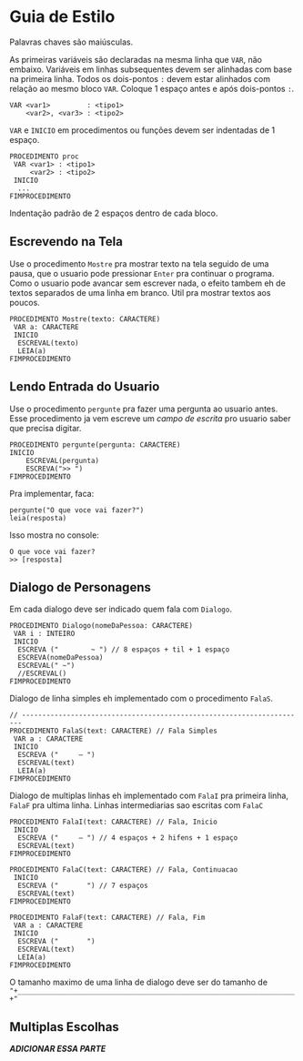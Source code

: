 # Guia de Estilo

Palavras chaves são maiúsculas.

As primeiras variáveis são declaradas na mesma linha que `VAR`, não embaixo. Variáveis em linhas subsequentes devem ser alinhadas com base na primeira linha. Todos os dois-pontos `:` devem estar alinhados com relação ao mesmo bloco `VAR`. Coloque 1 espaço antes e após dois-pontos `:`.

``` alg
VAR <var1>         : <tipo1>
    <var2>, <var3> : <tipo2>
```

`VAR` e `INICIO` em procedimentos ou funções devem ser indentadas de 1 espaço.


``` alg
PROCEDIMENTO proc
 VAR <var1> : <tipo1>
     <var2> : <tipo2>
 INICIO
  ...
FIMPROCEDIMENTO
```

Indentação padrão de 2 espaços dentro de cada bloco.

## Escrevendo na Tela

Use o procedimento `Mostre` pra mostrar texto na tela seguido de uma pausa, que o usuario pode pressionar `Enter` pra continuar o programa. Como o usuario pode avancar sem escrever nada, o efeito tambem eh de textos separados de uma linha em branco. Util pra mostrar textos aos poucos.

``` alg
PROCEDIMENTO Mostre(texto: CARACTERE)
 VAR a: CARACTERE
 INICIO
  ESCREVAL(texto)
  LEIA(a)
FIMPROCEDIMENTO
```

## Lendo Entrada do Usuario

Use o procedimento `pergunte` pra fazer uma pergunta ao usuario antes. Esse procedimento ja vem escreve um *campo de escrita* pro usuario saber que precisa digitar.

``` alg
PROCEDIMENTO pergunte(pergunta: CARACTERE)
INICIO
	ESCREVAL(pergunta)
	ESCREVA(">> ")
FIMPROCEDIMENTO
```

Pra implementar, faca:

``` alg
pergunte("O que voce vai fazer?")
leia(resposta)
```

Isso mostra no console:

```
O que voce vai fazer?
>> [resposta]
```

## Dialogo de Personagens

Em cada dialogo deve ser indicado quem fala com `Dialogo`.

```
PROCEDIMENTO Dialogo(nomeDaPessoa: CARACTERE)
 VAR i : INTEIRO
 INICIO
  ESCREVA ("        ~ ") // 8 espaços + til + 1 espaço
  ESCREVA(nomeDaPessoa)
  ESCREVAL(" ~")
  //ESCREVAL()
FIMPROCEDIMENTO
```

Dialogo de linha simples eh implementado com o procedimento `FalaS`.

```
// ----------------------------------------------------------------------
PROCEDIMENTO FalaS(text: CARACTERE) // Fala Simples
 VAR a : CARACTERE
 INICIO
  ESCREVA ("     — ")
  ESCREVAL(text)
  LEIA(a)
FIMPROCEDIMENTO
```

Dialogo de multiplas linhas eh implementado com `FalaI` pra primeira linha, `FalaF` pra ultima linha. Linhas intermediarias sao escritas com `FalaC`

```
PROCEDIMENTO FalaI(text: CARACTERE) // Fala, Inicio
 INICIO
  ESCREVA ("     — ") // 4 espaços + 2 hifens + 1 espaço
  ESCREVAL(text)
FIMPROCEDIMENTO

PROCEDIMENTO FalaC(text: CARACTERE) // Fala, Continuacao
 INICIO
  ESCREVA ("       ") // 7 espaços
  ESCREVAL(text)
FIMPROCEDIMENTO

PROCEDIMENTO FalaF(text: CARACTERE) // Fala, Fim
 VAR a : CARACTERE
 INICIO
  ESCREVA ("       ")
  ESCREVAL(text)
  LEIA(a)
FIMPROCEDIMENTO
```

O tamanho maximo de uma linha de dialogo deve ser do tamanho de `"+____________________________________________________________________+"`

## Multiplas Escolhas

_**ADICIONAR ESSA PARTE**_
